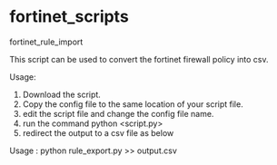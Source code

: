 # fortinet_scripts
fortinet_rule_import

This script can be used to convert the fortinet firewall policy into csv.

Usage:

1. Download the script.
2. Copy the config file to the same location of your script file.
3. edit the script file and change the config file name.
4. run the command python <script.py> 
5. redirect the output to a csv file as below

Usage : python rule_export.py >> output.csv
